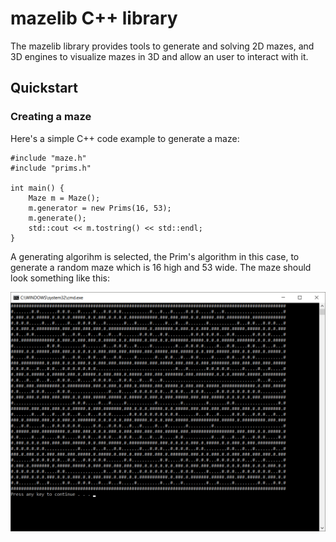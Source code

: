 # mazelib C++ library

The mazelib library provides tools to generate and solving 2D mazes, and 3D engines to visualize mazes in 3D and allow an user to interact with it.

## Quickstart

### Creating a maze

Here's a simple C++ code example to generate a maze:

	#include "maze.h"
	#include "prims.h"

	int main() {
		Maze m = Maze();
		m.generator = new Prims(16, 53);
		m.generate();
		std::cout << m.tostring() << std::endl;
	}

A generating algorihm is selected, the Prim's algorithm in this case, to generate a random maze which is 16 high and 53 wide.  The maze should look something like this:

![Generated 16x53 Maze](/images/generated_maze.png)